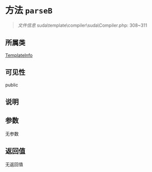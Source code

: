 # 方法 `parseB`

> *文件信息* suda\template\compiler\suda\Compiler.php: 308~311

## 所属类 

[TemplateInfo](../TemplateInfo.md)

## 可见性

 public 

## 说明



## 参数


无参数


## 返回值

无返回值
